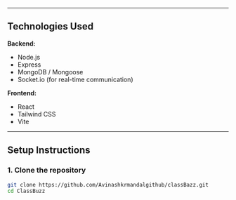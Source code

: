 
---

## Technologies Used
**Backend:**
- Node.js
- Express
- MongoDB / Mongoose
- Socket.io (for real-time communication)

**Frontend:**
- React
- Tailwind CSS
- Vite

---

## Setup Instructions

### 1. Clone the repository
```bash
git clone https://github.com/Avinashkrmandalgithub/classBazz.git
cd ClassBuzz

